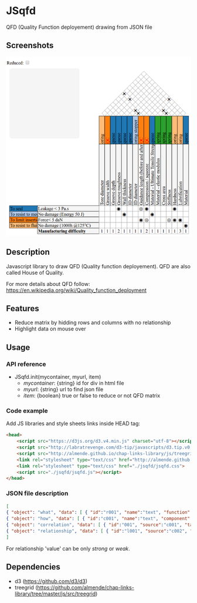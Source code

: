 # JSqfd
QFD (Quality Function deployement) drawing from JSON file

## Screenshots

![Global view](./misc/VueGlobale.png)

## Description

Javascript library to draw QFD (Quality function deployement). QFD are also called House of Quality.

For more details about QFD follow: https://en.wikipedia.org/wiki/Quality_function_deployment

## Features

* Reduce matrix by hidding rows and columns with no relationship
* Highlight data on mouse over

## Usage

### API reference

* JSqfd.init(mycontainer, myurl, item)
  * _mycontainer_: {string} id for div in html file
  * _myurl_: {string} url to find json file
  * _item_: {boolean} true or false to reduce or not QFD matrix

### Code example

Add JS libraries and style sheets links inside HEAD tag:
```html
<head>
	<script src="https://d3js.org/d3.v4.min.js" charset="utf-8"></script>
	<script src="http://labratrevenge.com/d3-tip/javascripts/d3.tip.v0.6.3.js"></script>
	<script src="http://almende.github.io/chap-links-library/js/treegrid/treegrid.js"></script>
	<link rel="stylesheet" type="text/css" href="http://almende.github.io/chap-links-library/js/treegrid/treegrid.css">
	<link rel="stylesheet" type="text/css" href="./jsqfd/jsqfd.css">
	<script src="./jsqfd/jsqfd.js"></script>
</head>
```

### JSON file description

```json
[
{ "object": "what", "data": [ { "id":"r001", "name":"text", "function":"text", "weight":number}, ...]},
{ "object": "how", "data": [ { "id":"c001", "name":"text", "component":"text", "part":"part", "value": "", "importance":"number"}, ...]},
{ "object": "correlation", "data": [ { "id":"001", "source":"c001", "target":"c002" }, ...]},
{ "object": "relationship", "data": [ { "id":"l001", "source":"c002", "target":"r001", "value":"strong"}, ...]}
]
```

For relationship 'value' can be only _strong_ or _weak_.


## Dependencies

* d3 (https://github.com/d3/d3)
* treegrid (https://github.com/almende/chap-links-library/tree/master/js/src/treegrid)